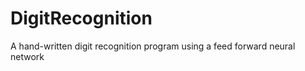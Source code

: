 DigitRecognition
================

A hand-written digit recognition program using a feed forward neural network
